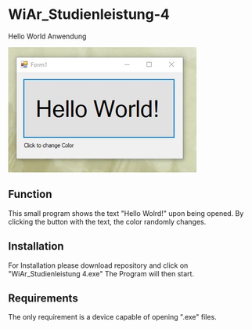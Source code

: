 # WiAr_Studienleistung-4
Hello World Anwendung

![alt text](https://github.com/Tokimetakaari/WiAr_Studienleistung-4/blob/master/screenshot.JPG)

## Function

This small program shows the text "Hello Wolrd!" upon being opened. By clicking the button with the text, the color randomly changes.

## Installation

For Installation please download repository and click on "WiAr_Studienleistung 4.exe"
The Program will then start.

## Requirements

The only requirement is a device capable of opening ".exe" files.
